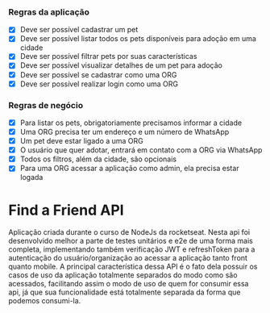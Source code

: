 ### Regras da aplicação

- [x] Deve ser possível cadastrar um pet
- [x] Deve ser possível listar todos os pets disponíveis para adoção em uma cidade
- [x] Deve ser possível filtrar pets por suas características
- [x] Deve ser possível visualizar detalhes de um pet para adoção
- [x] Deve ser possível se cadastrar como uma ORG
- [x] Deve ser possível realizar login como uma ORG

### Regras de negócio

- [x] Para listar os pets, obrigatoriamente precisamos informar a cidade
- [x] Uma ORG precisa ter um endereço e um número de WhatsApp
- [x] Um pet deve estar ligado a uma ORG
- [x] O usuário que quer adotar, entrará em contato com a ORG via WhatsApp
- [x] Todos os filtros, além da cidade, são opcionais
- [x] Para uma ORG acessar a aplicação como admin, ela precisa estar logada

# Find a Friend API

Aplicação criada durante o curso de NodeJs da rocketseat. Nesta api foi desenvolvido melhor a parte de testes unitários e e2e de uma forma mais completa, implementando também verificação JWT e refreshToken para a autenticação do usuário/organização ao acessar a aplicação tanto front quanto mobile. A principal característica dessa API é o fato dela possuir os casos de uso da aplicação totalmente separados do modo como são acessados, facilitando assim o modo de uso de quem for consumir essa api, já que sua funcionalidade está totalmente separada da forma que podemos consumi-la.
